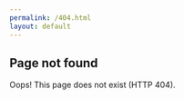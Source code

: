 ```yaml
---
permalink: /404.html
layout: default
---
```


## Page not found
Oops! This page does not exist (HTTP 404).